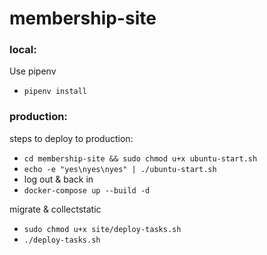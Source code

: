 # membership-site

### local:

Use pipenv
- `pipenv install`

### production:

steps to deploy to production:
- `cd membership-site && sudo chmod u+x ubuntu-start.sh`
- `echo -e "yes\nyes\nyes" | ./ubuntu-start.sh`
- log out & back in
- `docker-compose up --build -d`

migrate & collectstatic
- `sudo chmod u+x site/deploy-tasks.sh`
- `./deploy-tasks.sh`

